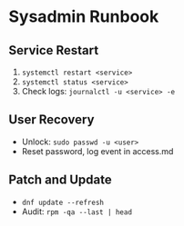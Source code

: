 # Sysadmin Runbook

## Service Restart
1. `systemctl restart <service>`
2. `systemctl status <service>`
3. Check logs: `journalctl -u <service> -e`

## User Recovery
- Unlock: `sudo passwd -u <user>`
- Reset password, log event in access.md

## Patch and Update
- `dnf update --refresh`
- Audit: `rpm -qa --last | head`
